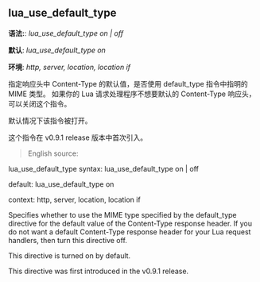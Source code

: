 lua_use_default_type
------------------

**语法:**: *lua_use_default_type on | off*

**默认**: *lua_use_default_type on*

**环境**: *http, server, location, location if*

指定响应头中 Content-Type 的默认值，是否使用 default_type 指令中指明的 MIME 类型。
如果你的 Lua 请求处理程序不想要默认的 Content-Type 响应头，可以关闭这个指令。

默认情况下该指令被打开。

这个指令在 v0.9.1 release 版本中首次引入。

> English source:

lua_use_default_type
syntax: lua_use_default_type on | off

default: lua_use_default_type on

context: http, server, location, location if

Specifies whether to use the MIME type specified by the default_type directive for the default value of the Content-Type response header. If you do not want a default Content-Type response header for your Lua request handlers, then turn this directive off.

This directive is turned on by default.

This directive was first introduced in the v0.9.1 release.
